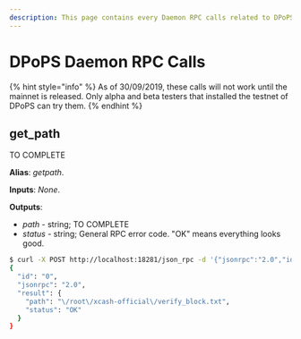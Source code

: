 ```yaml
---
description: This page contains every Daemon RPC calls related to DPoPS functions.
---
```


# DPoPS Daemon RPC Calls

{% hint style="info" %}
As of 30/09/2019, these calls will not work until the mainnet is released. Only alpha and beta testers that installed the testnet of DPoPS can try them.
{% endhint %}

## get\_path

TO COMPLETE

**Alias**: _getpath_.

**Inputs**: _None_.

**Outputs**:

* _path_ - string; TO COMPLETE
* _status_ - string; General RPC error code. "OK" means everything looks good.

```bash
$ curl -X POST http://localhost:18281/json_rpc -d '{"jsonrpc":"2.0","id":"0","method":"get_path"}' -H 'Content-Type: application/json'
{
  "id": "0",
  "jsonrpc": "2.0",
  "result": {
    "path": "\/root\/xcash-official\/verify_block.txt",
    "status": "OK"
  }
}
```

